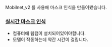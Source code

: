 Mobilnet_v2 를 사용해 마스크 인식을 만들어봤습니다.

### [실시간 마스크 인식](https://web-deployment-kihongk.web.app/)
* 컴퓨터에 웹캠이 설치되어있어야합니다.
* 모델이 작동하는데 약간 시간이 걸립니다.

